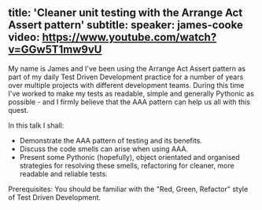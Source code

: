title: 'Cleaner unit testing with the Arrange Act Assert pattern'
subtitle:
speaker: james-cooke
video: https://www.youtube.com/watch?v=GGw5T1mw9vU
---
My name is James and I've been using the Arrange Act Assert pattern as part of
my daily Test Driven Development practice for a number of years over multiple
projects with different development teams. During this time I've worked to make
my tests as readable, simple and generally Pythonic as possible - and I firmly
believe that the AAA pattern can help us all with this quest.

In this talk I shall:

* Demonstrate the AAA pattern of testing and its benefits.
* Discuss the code smells can arise when using AAA.
* Present some Pythonic (hopefully), object orientated and organised strategies for
  resolving these smells, refactoring for cleaner, more readable and reliable
  tests.

Prerequisites: You should be familiar with the "Red, Green, Refactor" style of
Test Driven Development.
